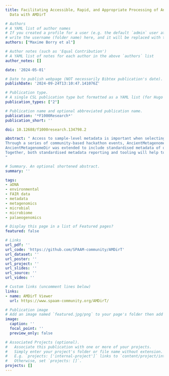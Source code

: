 ```yaml
---
title: Facilitating Accessible, Rapid, and Appropriate Processing of Ancient Metagenomic
  Data with AMDirT

# Authors
# A YAML list of author names
# If you created a profile for a user (e.g. the default `admin` user at `content/authors/admin/`), 
# write the username (folder name) here, and it will be replaced with their full name and linked to their profile.
authors: ["Maxime Borry et al"]

# Author notes (such as 'Equal Contribution')
# A YAML list of notes for each author in the above `authors` list
author_notes: []

date: '2024-05-01'

# Date to publish webpage (NOT necessarily Bibtex publication's date).
publishDate: '2024-09-24T13:10:47.141076Z'

# Publication type.
# A single CSL publication type but formatted as a YAML list (for Hugo requirements).
publication_types: ["2"]

# Publication name and optional abbreviated publication name.
publication: '*F1000Research*'
publication_short: ''

doi: 10.12688/f1000research.134798.2

abstract: " Access to sample-level metadata is important when selecting public metagenomic sequencing datasets for reuse in new biological analyses. The Standards, Precautions, and Advances in Ancient Metagenomics community (SPAAM, https://spaam-community.org) has previously published AncientMetagenomeDir, a collection of curated and standardised sample metadata tables for metagenomic and microbial genome datasets generated from ancient samples. However, while sample-level information is useful for identifying relevant samples for inclusion in new projects, Next Generation Sequencing (NGS) library construction and sequencing metadata are also essential for appropriately reprocessing ancient metagenomic data. Currently, recovering information for downloading and preparing such data is difficult when laboratory and bioinformatic metadata is heterogeneously recorded in prose-based publications.
Through a series of community-based hackathon events, AncientMetagenomeDir was updated to provide standardised library-level metadata of existing and new ancient metagenomic samples. In tandem, the companion tool 'AMDirT' was developed to facilitate rapid data filtering and downloading of ancient metagenomic data, as well as improving automated metadata curation and validation for AncientMetagenomeDir.
AncientMetagenomeDir was extended to include standardised metadata of over 6000 ancient metagenomic libraries. The companion tool 'AMDirT' provides both graphical- and command-line interface based access to such metadata for users from a wide range of computational backgrounds. We also report on errors with metadata reporting that appear to commonly occur during data upload and provide suggestions on how to improve the quality of data sharing by the community.
Together, both standardised metadata reporting and tooling will help towards easier incorporation and reuse of public ancient metagenomic datasets into future analyses.
"

# Summary. An optional shortened abstract.
summary: ''

tags:
- aDNA
- environmental
- FAIR data
- metadata
- metagenomics
- microbial
- microbiome
- palaeogenomics

# Display this page in a list of Featured pages?
featured: false

# Links
url_pdf: ''
url_code: 'https://github.com/SPAAM-community/AMDirT'
url_dataset: ''
url_poster: ''
url_project: ''
url_slides: ''
url_source: ''
url_video: ''

# Custom links (uncomment lines below)
links:
- name: AMDirT Viewer
  url: https://www.spaam-community.org/AMDirT/

# Publication image
# Add an image named `featured.jpg/png` to your page's folder then add a caption below.
image:
  caption: ''
  focal_point: ''
  preview_only: false

# Associated Projects (optional).
#   Associate this publication with one or more of your projects.
#   Simply enter your project's folder or file name without extension.
#   E.g. `projects: ['internal-project']` links to `content/project/internal-project/index.md`.
#   Otherwise, set `projects: []`.
projects: []
---
```

